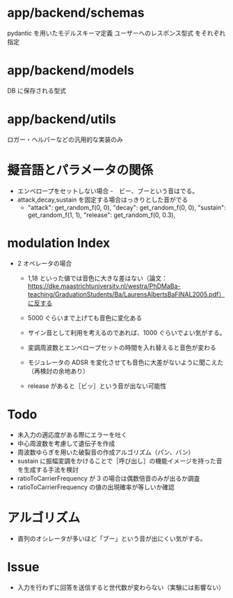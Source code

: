 # app/backend/schemas

pydantic を用いたモデルスキーマ定義
ユーザーへのレスポンス型式 をそれぞれ指定

# app/backend/models

DB に保存される型式

# app/backend/utils

ロガー・ヘルパーなどの汎用的な実装のみ

# 擬音語とパラメータの関係

- エンベロープをセットしない場合 -　ビー、ブーという音はでる。
- attack,decay,sustain を固定する場合はっきりとした音がでる
  - "attack": get_random_f(0, 0),
    "decay": get_random_f(0, 0),
    "sustain": get_random_f(1, 1),
    "release": get_random_f(0, 0.3),

# modulation Index

- 2 オペレータの場合

  - 1,18 といった値では音色に大きな差はない（論文：https://dke.maastrichtuniversity.nl/westra/PhDMaBa-teaching/GraduationStudents/Ba/LaurensAlbertsBaFINAL2005.pdf）に反する
  - 5000 ぐらいまで上げても音色に変化ある
  - サイン音として利用を考えるのであれば、1000 ぐらいでよい気がする。

  - 変調周波数とエンベロープセットの時間を入れ替えると音色が変わる

  - モジュレータの ADSR を変化させても音色に大差がないように聞こえた（再検討の余地あり）
  - release があると［ビッ］という音が出ない可能性

# Todo

- 未入力の適応度がある際にエラーを吐く
- 中心周波数を考慮して遺伝子を作成
- 周波数ゆらぎを用いた破裂音の作成アルゴリズム（パン、バン）
- sustain に振幅変調をかけることで［呼び出し］の機能イメージを持った音を生成する手法を検討
- ratioToCarrierFrequency が 3 の場合は偶数倍音のみが出るか調査
- ratioToCarrierFrequency の値の出現確率が等しいか確認

# アルゴリズム

- 直列のオシレータが多いほど「ブー」という音が出にくい気がする。

# Issue

- 入力を行わずに回答を送信すると世代数が変わらない（実験には影響ない）
